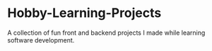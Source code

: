 # Hobby-Learning-Projects

A collection of fun front and backend projects I made while learning software development.
